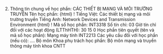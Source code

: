 2. Thông tin chung về học phần: CÁC THIẾT BỊ MẠNG VÀ MÔI TRƯỜNG TRUYỀN Tên học phần:
{html}
! Tiếng Việt: Các thiết bị mạng và môi trường truyền Tiếng Anh: Network Devices and Transmission Environment
{html}
! Mã số học phần: INT3318 Số tín chỉ: 03 Giờ tín chỉ đối với các hoạt động (LTThHTH): 30 15 0 Học phần tiên quyết (tên và mã số học phần): Mạng máy tính INT2213 Các yêu cầu đối với học phần (nếu có): \.... Bộ môn Khoa phụ trách học phần: Bộ môn mạng và truyền thông máy
tính khoa CNTT
